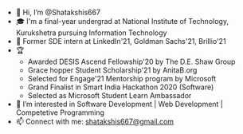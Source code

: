 - 👋 Hi, I’m @Shatakshis667
- 🎓 I'm a final-year undergrad at National Institute of Technology, Kurukshetra pursuing Information Technology
- 💼 Former SDE intern at LinkedIn'21, Goldman Sachs'21, Brillio'21 
- 🏆 
     -  Awarded DESIS Ascend Fellowship'20 by The D.E. Shaw Group
     - Grace hopper Student Scholarship'21 by AnitaB.org
     - Selected for Engage'21 Mentorship program by Microsoft
     - Grand Finalist in Smart India Hackathon 2020 (Software)
     - Selected as Microsoft Student Learn Ambassador
- 👀 I’m interested in Software Development | Web Development | Competetive Programming
- 📫 Connect with me: shatakshis667@gmail.com


<!---
Shatakshis667/Shatakshis667 is a ✨ special ✨ repository because its `README.md` (this file) appears on your GitHub profile.
You can click the Preview link to take a look at your changes.
--->
